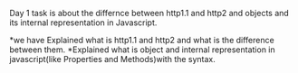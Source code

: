  Day 1 task is about the differnce between http1.1 and http2 and
 objects and its internal representation in Javascript.
 
 *we have Explained what is http1.1 and http2 and what is the difference between them.
 *Explained what is object and internal representation in javascript(like Properties and Methods)with the syntax.
